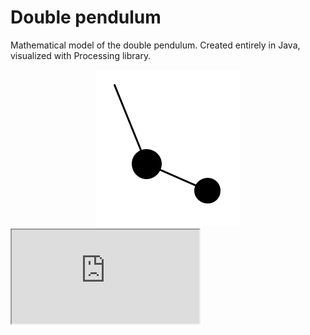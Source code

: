 # Double pendulum
Mathematical model of the double pendulum. Created entirely in Java, visualized with Processing library.
<div style="text-align:center"><img src="/screenshots/double_pendulum_visualization.png" /></div>

<iframe src="https://www.youtube.com/watch?v=0KbB5PsW3cg"></iframe>
